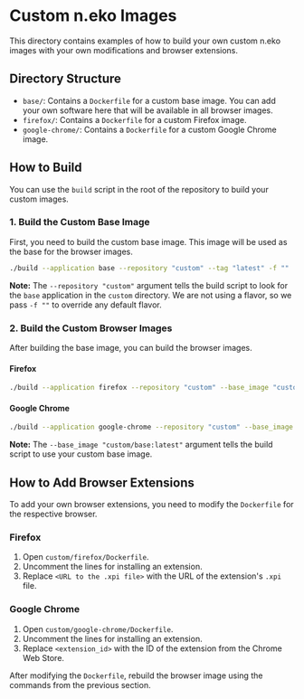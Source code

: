 # Custom n.eko Images

This directory contains examples of how to build your own custom n.eko images with your own modifications and browser extensions.

## Directory Structure

-   `base/`: Contains a `Dockerfile` for a custom base image. You can add your own software here that will be available in all browser images.
-   `firefox/`: Contains a `Dockerfile` for a custom Firefox image.
-   `google-chrome/`: Contains a `Dockerfile` for a custom Google Chrome image.

## How to Build

You can use the `build` script in the root of the repository to build your custom images.

### 1. Build the Custom Base Image

First, you need to build the custom base image. This image will be used as the base for the browser images.

```bash
./build --application base --repository "custom" --tag "latest" -f ""
```

**Note:** The `--repository "custom"` argument tells the build script to look for the `base` application in the `custom` directory. We are not using a flavor, so we pass `-f ""` to override any default flavor.

### 2. Build the Custom Browser Images

After building the base image, you can build the browser images.

#### Firefox

```bash
./build --application firefox --repository "custom" --base_image "custom/base:latest" --tag "latest" -f ""
```

#### Google Chrome

```bash
./build --application google-chrome --repository "custom" --base_image "custom/base:latest" --tag "latest" -f ""
```

**Note:** The `--base_image "custom/base:latest"` argument tells the build script to use your custom base image.

## How to Add Browser Extensions

To add your own browser extensions, you need to modify the `Dockerfile` for the respective browser.

### Firefox

1.  Open `custom/firefox/Dockerfile`.
2.  Uncomment the lines for installing an extension.
3.  Replace `<URL to the .xpi file>` with the URL of the extension's `.xpi` file.

### Google Chrome

1.  Open `custom/google-chrome/Dockerfile`.
2.  Uncomment the lines for installing an extension.
3.  Replace `<extension_id>` with the ID of the extension from the Chrome Web Store.

After modifying the `Dockerfile`, rebuild the browser image using the commands from the previous section.
